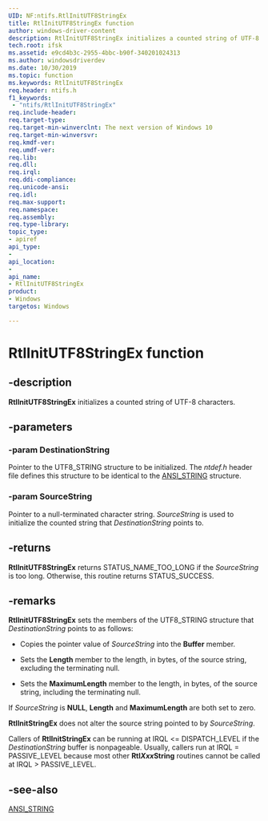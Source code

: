 ```yaml
---
UID: NF:ntifs.RtlInitUTF8StringEx
title: RtlInitUTF8StringEx function
author: windows-driver-content
description: RtlInitUTF8StringEx initializes a counted string of UTF-8 characters.
tech.root: ifsk
ms.assetid: e9cd4b3c-2955-4bbc-b90f-340201024313
ms.author: windowsdriverdev
ms.date: 10/30/2019
ms.topic: function
ms.keywords: RtlInitUTF8StringEx
req.header: ntifs.h
f1_keywords:
 - "ntifs/RtlInitUTF8StringEx"
req.include-header:
req.target-type:
req.target-min-winverclnt: The next version of Windows 10
req.target-min-winversvr:
req.kmdf-ver:
req.umdf-ver:
req.lib:
req.dll:
req.irql: 
req.ddi-compliance:
req.unicode-ansi:
req.idl:
req.max-support:
req.namespace:
req.assembly:
req.type-library: 
topic_type: 
- apiref
api_type: 
- 
api_location: 
- 
api_name: 
- RtlInitUTF8StringEx
product: 
- Windows
targetos: Windows

---
```


# RtlInitUTF8StringEx function

## -description

**RtlInitUTF8StringEx** initializes a counted string of UTF-8 characters.

## -parameters

### -param DestinationString

Pointer to the UTF8_STRING structure to be initialized. The *ntdef.h* header file defines this structure to be identical to the [ANSI_STRING](https://docs.microsoft.com/windows/desktop/api/ntdef/ns-ntdef-_string) structure.

### -param SourceString

Pointer to a null-terminated character string. *SourceString* is used to initialize the counted string that *DestinationString* points to.

## -returns

**RtlInitUTF8StringEx** returns STATUS_NAME_TOO_LONG if the *SourceString* is too long. Otherwise, this routine returns STATUS_SUCCESS.

## -remarks

**RtlInitUTF8StringEx** sets the members of the UTF8_STRING structure that *DestinationString* points to as follows:

- Copies the pointer value of *SourceString* into the **Buffer** member.

- Sets the **Length** member to the length, in bytes, of the source string, excluding the terminating null.

- Sets the **MaximumLength** member to the length, in bytes, of the source string, including the terminating null.

If *SourceString* is **NULL**, **Length** and **MaximumLength** are both set to zero.

**RtlInitStringEx** does not alter the source string pointed to by *SourceString*.

Callers of **RtlInitStringEx** can be running at IRQL <= DISPATCH_LEVEL if the *DestinationString* buffer is nonpageable. Usually, callers run at IRQL = PASSIVE_LEVEL because most other **Rtl*Xxx*String** routines cannot be called at IRQL > PASSIVE_LEVEL.

## -see-also

[ANSI_STRING](https://docs.microsoft.com/windows/desktop/api/ntdef/ns-ntdef-_string)
